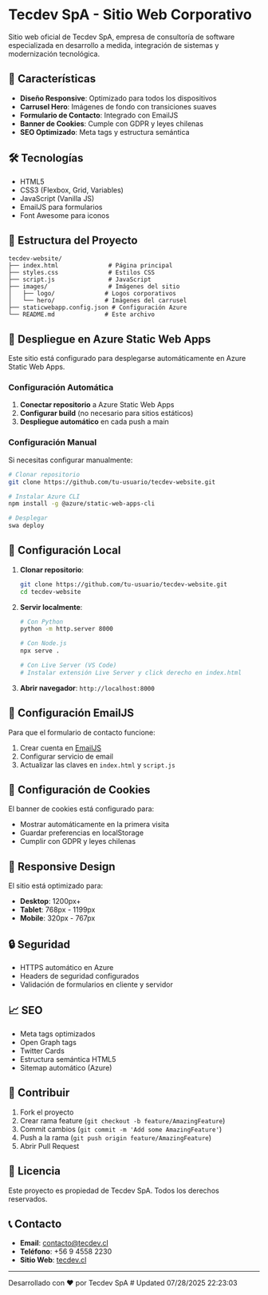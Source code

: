 # Tecdev SpA - Sitio Web Corporativo

Sitio web oficial de Tecdev SpA, empresa de consultoría de software especializada en desarrollo a medida, integración de sistemas y modernización tecnológica.

## 🚀 Características

- **Diseño Responsive**: Optimizado para todos los dispositivos
- **Carrusel Hero**: Imágenes de fondo con transiciones suaves
- **Formulario de Contacto**: Integrado con EmailJS
- **Banner de Cookies**: Cumple con GDPR y leyes chilenas
- **SEO Optimizado**: Meta tags y estructura semántica

## 🛠️ Tecnologías

- HTML5
- CSS3 (Flexbox, Grid, Variables)
- JavaScript (Vanilla JS)
- EmailJS para formularios
- Font Awesome para iconos

## 📁 Estructura del Proyecto

```
tecdev-website/
├── index.html              # Página principal
├── styles.css              # Estilos CSS
├── script.js               # JavaScript
├── images/                 # Imágenes del sitio
│   ├── logo/              # Logos corporativos
│   └── hero/              # Imágenes del carrusel
├── staticwebapp.config.json # Configuración Azure
└── README.md              # Este archivo
```

## 🚀 Despliegue en Azure Static Web Apps

Este sitio está configurado para desplegarse automáticamente en Azure Static Web Apps.

### Configuración Automática

1. **Conectar repositorio** a Azure Static Web Apps
2. **Configurar build** (no necesario para sitios estáticos)
3. **Despliegue automático** en cada push a main

### Configuración Manual

Si necesitas configurar manualmente:

```bash
# Clonar repositorio
git clone https://github.com/tu-usuario/tecdev-website.git

# Instalar Azure CLI
npm install -g @azure/static-web-apps-cli

# Desplegar
swa deploy
```

## 🔧 Configuración Local

1. **Clonar repositorio**:
   ```bash
   git clone https://github.com/tu-usuario/tecdev-website.git
   cd tecdev-website
   ```

2. **Servir localmente**:
   ```bash
   # Con Python
   python -m http.server 8000
   
   # Con Node.js
   npx serve .
   
   # Con Live Server (VS Code)
   # Instalar extensión Live Server y click derecho en index.html
   ```

3. **Abrir navegador**: `http://localhost:8000`

## 📧 Configuración EmailJS

Para que el formulario de contacto funcione:

1. Crear cuenta en [EmailJS](https://www.emailjs.com/)
2. Configurar servicio de email
3. Actualizar las claves en `index.html` y `script.js`

## 🍪 Configuración de Cookies

El banner de cookies está configurado para:
- Mostrar automáticamente en la primera visita
- Guardar preferencias en localStorage
- Cumplir con GDPR y leyes chilenas

## 📱 Responsive Design

El sitio está optimizado para:
- **Desktop**: 1200px+
- **Tablet**: 768px - 1199px
- **Mobile**: 320px - 767px

## 🔒 Seguridad

- HTTPS automático en Azure
- Headers de seguridad configurados
- Validación de formularios en cliente y servidor

## 📈 SEO

- Meta tags optimizados
- Open Graph tags
- Twitter Cards
- Estructura semántica HTML5
- Sitemap automático (Azure)

## 🤝 Contribuir

1. Fork el proyecto
2. Crear rama feature (`git checkout -b feature/AmazingFeature`)
3. Commit cambios (`git commit -m 'Add some AmazingFeature'`)
4. Push a la rama (`git push origin feature/AmazingFeature`)
5. Abrir Pull Request

## 📄 Licencia

Este proyecto es propiedad de Tecdev SpA. Todos los derechos reservados.

## 📞 Contacto

- **Email**: contacto@tecdev.cl
- **Teléfono**: +56 9 4558 2230
- **Sitio Web**: [tecdev.cl](https://tecdev.cl)

---

Desarrollado con ❤️ por Tecdev SpA #   U p d a t e d   0 7 / 2 8 / 2 0 2 5   2 2 : 2 3 : 0 3  
 
